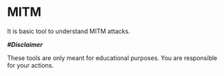# MITM

It is basic tool to understand MITM attacks.



_**#Disclaimer**_

These tools are only meant for educational purposes. You are responsible for your actions.


